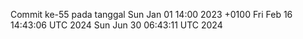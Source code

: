 Commit ke-55 pada tanggal Sun Jan 01 14:00 2023 +0100
Fri Feb 16 14:43:06 UTC 2024
Sun Jun 30 06:43:11 UTC 2024
